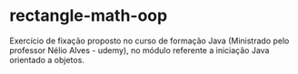 # rectangle-math-oop
Exercício de fixação proposto no curso de formação Java (Ministrado pelo professor Nélio Alves - udemy), no módulo referente a iniciação Java orientado a objetos.
